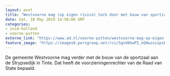 ```yaml
---
layout: post
title: "Westvoorne mag (op eigen risico) toch door met bouw van sportzaal Tinte"
date: Sat, 18 May 2019 14:50:00 GMT
categories: 
- zuid-holland 
- voorne-putten 
externe_link: "https://www.ad.nl/voorne-putten/westvoorne-mag-op-eigen-risico-toch-door-met-bouw-van-sportzaal-tinte~ad6155d71/"
feature_image: "https://images0.persgroep.net/rcs/SgvX6bwPI_oQ0wzxispsBdLeSbE/diocontent/142016548/_fitwidth/400/?appId=21791a8992982cd8da851550a453bd7f&quality=0.7"
---
```


De gemeente Westvoorne mag verder met de bouw van de sportzaal aan de Strypsedijk in Tinte. Dat heeft de voorzieningenrechter van de Raad van State bepaald.
